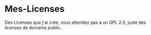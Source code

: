 # Mes-Licenses
Des Licenses que j'ai crée, vous attendez pas à un GPL 2.0, juste des licenses de domaine public.
